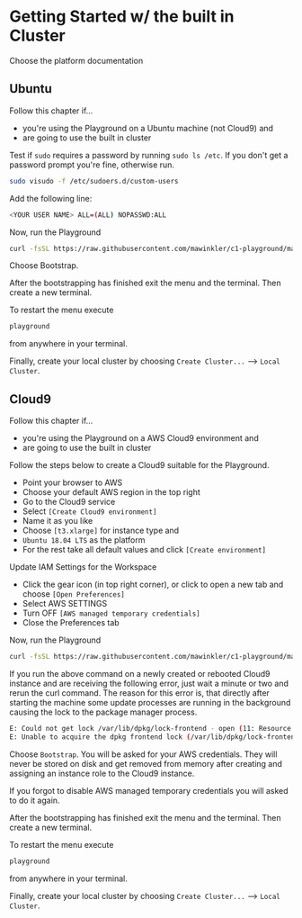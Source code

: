 # Getting Started w/ the built in Cluster

Choose the platform documentation

## Ubuntu

Follow this chapter if...

- you're using the Playground on a Ubuntu machine (not Cloud9) and
- are going to use the built in cluster

Test if `sudo` requires a password by running `sudo ls /etc`. If you don't get a password prompt you're fine, otherwise run.

```sh
sudo visudo -f /etc/sudoers.d/custom-users
```

Add the following line:

```sh
<YOUR USER NAME> ALL=(ALL) NOPASSWD:ALL 
```

Now, run the Playground

```sh
curl -fsSL https://raw.githubusercontent.com/mawinkler/c1-playground/master/bin/playground | bash; exit
```

Choose Bootstrap.

After the bootstrapping has finished exit the menu and the terminal. Then create a new terminal.

To restart the menu execute

```sh
playground
```

from anywhere in your terminal.

Finally, create your local cluster by choosing `Create Cluster...` --> `Local Cluster`.

## Cloud9

Follow this chapter if...

- you're using the Playground on a AWS Cloud9 environment and
- are going to use the built in cluster

Follow the steps below to create a Cloud9 suitable for the Playground.

- Point your browser to AWS
- Choose your default AWS region in the top right
- Go to the Cloud9 service
- Select `[Create Cloud9 environment]`
- Name it as you like
- Choose `[t3.xlarge]` for instance type and
- `Ubuntu 18.04 LTS` as the platform
- For the rest take all default values and click `[Create environment]`

Update IAM Settings for the Workspace

- Click the gear icon (in top right corner), or click to open a new tab and choose `[Open Preferences]`
- Select AWS SETTINGS
- Turn OFF `[AWS managed temporary credentials]`
- Close the Preferences tab

Now, run the Playground

```sh
curl -fsSL https://raw.githubusercontent.com/mawinkler/c1-playground/master/bin/playground | bash; exit
```

If you run the above command on a newly created or rebooted Cloud9 instance and are receiving the following error, just wait a minute or two and rerun the curl command. The reason for this error is, that directly after starting the machine some update processes are running in the background causing the lock to the package manager process.

```sh
E: Could not get lock /var/lib/dpkg/lock-frontend - open (11: Resource temporarily unavailable)
E: Unable to acquire the dpkg frontend lock (/var/lib/dpkg/lock-frontend), is another process using it?
```

Choose `Bootstrap`. You will be asked for your AWS credentials. They will never be stored on disk and get removed from memory after creating and assigning an instance role to the Cloud9 instance.

If you forgot to disable AWS managed temporary credentials you will asked to do it again.

After the bootstrapping has finished exit the menu and the terminal. Then create a new terminal.

To restart the menu execute

```sh
playground
```

from anywhere in your terminal.

Finally, create your local cluster by choosing `Create Cluster...` --> `Local Cluster`.
